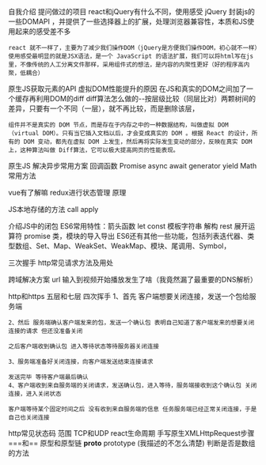 自我介绍
提问做过的项目
react和jQuery有什么不同，使用感受
    jQuery 封装js的一些DOMAPI ，并提供了一些选择器上的扩展，处理浏览器兼容性，本质和JS使用起来的感受差不多

    react 就不一样了，主要为了减少我们操作DOM（jQuery是方便我们操作DOM，初心就不一样）使用感受最明显的就是JSX语法，是一个 JavaScript 的语法扩展，我们可以将html写在js里，不像传统的人工分离文件那样，采用组件式的想法，是内容的内聚性更好（好的程序高内聚，低耦合）

原生JS获取元素的API
虚拟DOM性能提升的原因
在JS和真实的DOM之间加了一个缓存再利用DOM的diff
    diff算法怎么做的--按层级比较（同层比对）两颗树间的差异，只要有一个不同（一层），就不再比较，而是删除该层，

    组件并不是真实的 DOM 节点，而是存在于内存之中的一种数据结构，叫做虚拟 DOM （virtual DOM）。只有当它插入文档以后，才会变成真实的 DOM 。根据 React 的设计，所有的 DOM 变动，都先在虚拟 DOM 上发生，然后再将实际发生变动的部分，反映在真实 DOM上，这种算法叫做 Diff算法，它可以极大提高网页的性能表现。
原生JS
解决异步常用方案
    回调函数
    Promise
    async await
    generator yield
Math常用方法

vue有了解嘛
redux进行状态管理  原理

JS本地存储的方法
call apply 

介绍JS中的闭包
ES6常用特性：箭头函数 let const 模板字符串 解构 rest 展开运算符 promise 类，模块的导入导出
    ES6还有其他一些功能，包括列表迭代器、类型数组、Set、Map、WeakSet、WeakMap、模块、尾调用、Symbol，

三次握手
http常见请求方法及用处

跨域解决方案
url 输入到视频开始播放发生了啥（我竟然漏了最重要的DNS解析）
    
http和https
五层和七层
四次挥手
    1、首先 客户端想要关闭连接，发送一个包给服务端

    2、然后 服务端确认客户端发来的包，发送一个确认包 表明自己知道了客户端发来的想要关闭连接的请求 但还没准备关闭

    之后客户端收到确认包 进入等待状态等待服务器关闭连接

    3、服务端准备好关闭连接，向客户端发送结束连接请求

    发送完毕 等待客户端最后确认
    4、客户端收到来自服务端的关闭请求，发送确认包，进入等待，服务端接收到这个确认包 关闭连接，进入关闭状态

    客户端等待某个固定时间之后 没有收到来自服务端的信息 任务服务端已经正常关闭连接，于是自己也关闭连接

http常见状态码 范围
TCP和UDP
react生命周期
手写原生XMLHttpRequest步骤
===和==
原型和原型链 __proto__ prototype (我描述的不怎么清楚)
判断是否是数组的方法


